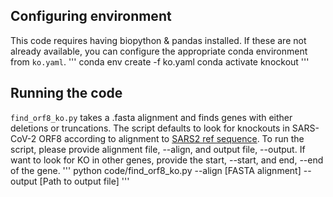 ## Configuring environment
This code requires having biopython & pandas installed. If these are not already available, you can configure the appropriate conda environment from `ko.yaml`.
'''
conda env create -f ko.yaml
conda activate knockout
'''

## Running the code
`find_orf8_ko.py` takes a .fasta alignment and finds genes with either deletions or truncations.
The script defaults to look for knockouts in SARS-CoV-2 ORF8 according to alignment to 
[SARS2 ref sequence](https://github.com/nextstrain/ncov/blob/master/defaults/reference_seq.gb).
To run the script, please provide alignment file, --align, and output file, --output. If want to look
for KO in other genes, provide the start, --start, and end, --end of the gene.
'''
python code/find_orf8_ko.py --align [FASTA alignment] --output [Path to output file]
'''

